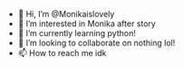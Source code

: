 - 👋 Hi, I’m @Monikaislovely
- 👀 I’m interested in Monika after story
- 🌱 I’m currently learning python!
- 💞️ I’m looking to collaborate on nothing lol!
- 📫 How to reach me idk

<!---
Monikaislovely/Monikaislovely is a ✨ special ✨ repository because its `README.md` (this file) appears on your GitHub profile.
You can click the Preview link to take a look at your changes.
--->
